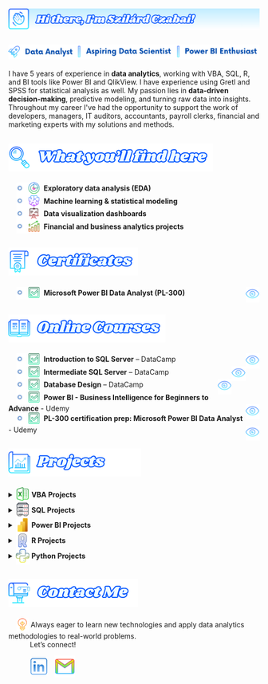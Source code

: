 # ![Project Icon](https://github.com/szilardczabai/Design/blob/main/Hi-there.png) 
### ![Project Icon](https://github.com/szilardczabai/Design/blob/main/Rocket-Line.png)  

I have 5 years of experience in **data analytics**, working with VBA, SQL, R, and BI tools like Power BI and QlikView. I have experience using Gretl and SPSS for statistical analysis as well. My passion lies in **data-driven decision-making**, predictive modeling, and turning raw data into insights. Throughout my career I've had the opportunity to support the work of developers, managers, IT auditors, accountants, payroll clerks, financial and marketing experts with my solutions and methods.

## ![Project Icon](https://github.com/szilardczabai/Design/blob/main/What-you-will-find-here.png) 
   &nbsp;&nbsp;&nbsp;&nbsp;<img align="center" src="https://github.com/szilardczabai/Design/blob/main/EDA.png" alt="EDA Icon" width="47">&nbsp; **Exploratory data analysis (EDA)**<br> 
   &nbsp;&nbsp;&nbsp;&nbsp;<img align="center" src="https://github.com/szilardczabai/Design/blob/main/ML.png" alt="ML Icon" width="47">&nbsp; **Machine learning & statistical modeling**<br> 
   &nbsp;&nbsp;&nbsp;&nbsp;<img align="center" src="https://github.com/szilardczabai/Design/blob/main/Visualization.png" alt="Visualization Icon" width="47">&nbsp; **Data visualization dashboards**<br> 
   &nbsp;&nbsp;&nbsp;&nbsp;<img align="center" src="https://github.com/szilardczabai/Design/blob/main/Business-Analysis.png" alt="Business-Analysis Icon" width="47">&nbsp; **Financial and business analytics projects**  

## ![Project Icon](https://github.com/szilardczabai/Design/blob/main/Certificates.png) 
   &nbsp;&nbsp;&nbsp;&nbsp;<img align="center" src="https://github.com/szilardczabai/Design/blob/main/Tickbox.png" alt="Tickbox Icon" width="47">&nbsp; **Microsoft Power BI Data Analyst (PL-300)**<a href="https://github.com/szilardczabai/Certificates/blob/main/Database%20Design%20-%20DataCamp.pdf"><img src="https://github.com/szilardczabai/Design/blob/main/See.png" alt="See Icon" width="28"  align="right"></a>

## ![Project Icon](https://github.com/szilardczabai/Design/blob/main/Online-Courses.png)
   &nbsp;&nbsp;&nbsp;&nbsp;<img align="center" src="https://github.com/szilardczabai/Design/blob/main/Tickbox.png" alt="Tickbox Icon" width="47">&nbsp; **Introduction to SQL Server** – DataCamp<a href="https://github.com/szilardczabai/Certificates/blob/main/Introduction%20to%20SQL%20Server%20-%20DataCamp.pdf.pdf"><img align="right" src="https://github.com/szilardczabai/Design/blob/main/See.png" alt="See Icon" width="28"></a><br> 
   &nbsp;&nbsp;&nbsp;&nbsp;<img align="center" src="https://github.com/szilardczabai/Design/blob/main/Tickbox.png" alt="Tickbox Icon" width="47">&nbsp; **Intermediate SQL Server** – DataCamp<a href="https://github.com/szilardczabai/Certificates/blob/main/Intermediate%20SQL%20Server%20-%20DataCamp.pdf"><img align="right" src="https://github.com/szilardczabai/Design/blob/main/See.png" alt="See Icon" width="28"></a><br>
   &nbsp;&nbsp;&nbsp;&nbsp;<img align="center" src="https://github.com/szilardczabai/Design/blob/main/Tickbox.png" alt="Tickbox Icon" width="47">&nbsp; **Database Design** – DataCamp<a href="https://github.com/szilardczabai/Certificates/blob/main/Database%20Design%20-%20DataCamp.pdf"><img align="right" src="https://github.com/szilardczabai/Design/blob/main/See.png" alt="See Icon" width="28"></a><br>
   &nbsp;&nbsp;&nbsp;&nbsp;<img align="center" src="https://github.com/szilardczabai/Design/blob/main/Tickbox.png" alt="Tickbox Icon" width="47">&nbsp; **Power BI - Business Intelligence for Beginners  to Advance** - Udemy<a href="https://github.com/szilardczabai/Certificates/blob/main/Power%20BI%20-%20Business%20Intelligence%20for%20Beginners%20%20to%20Advance%20-%20Udemy.pdf"><img align="right" src="https://github.com/szilardczabai/Design/blob/main/See.png" alt="See Icon" width="28"></a><br>
   &nbsp;&nbsp;&nbsp;&nbsp;<img align="center" src="https://github.com/szilardczabai/Design/blob/main/Tickbox.png" alt="Tickbox Icon" width="47">&nbsp; **PL-300 certification prep: Microsoft Power BI Data Analyst** - Udemy<a href="https://github.com/szilardczabai/Certificates/blob/main/Database%20Design%20-%20DataCamp.pdf"><img align="right" src="https://github.com/szilardczabai/Design/blob/main/See.png" alt="See Icon" width="28"></a>

## ![Project Icon](https://github.com/szilardczabai/Design/blob/main/Projects.png) 

<details>
  <summary><strong><img align="center" src="https://github.com/szilardczabai/Design/blob/main/VBA.png" alt="VBA Icon" width="28"> VBA Projects</strong></strong></summary>

  &nbsp;&nbsp;&nbsp;&nbsp;<img align="center" src="https://github.com/szilardczabai/Design/blob/main/Dot.png" alt="Dot Icon" width="23"> **[Excel Automation](https://github.com/szilardczabai/vba-automation)**  
   &nbsp;&nbsp;&nbsp;&nbsp;&nbsp;&nbsp;&nbsp;&nbsp;&nbsp;&nbsp;&nbsp;<img align="center" src="https://github.com/szilardczabai/Design/blob/main/Info.png" alt="Info Icon" width="18"> Macros and automated report generation using VBA.<br>
  &nbsp;&nbsp;&nbsp;&nbsp;<img align="center" src="https://github.com/szilardczabai/Design/blob/main/Dot.png" alt="Dot Icon" width="23"> **[Data Cleaning](https://github.com/szilardczabai/vba-data-cleaning)**  
    &nbsp;&nbsp;&nbsp;&nbsp;&nbsp;&nbsp;&nbsp;&nbsp;&nbsp;&nbsp;&nbsp;<img align="center" src="https://github.com/szilardczabai/Design/blob/main/Info.png" alt="Info Icon" width="18"> Excel data cleaning tool built in VBA.<br>
</details>

<details>
  <summary><strong><img align="center" src="https://github.com/szilardczabai/Design/blob/main/SQL.png" alt="SQL Icon" width="28"> SQL Projects</strong></summary>

  &nbsp;&nbsp;&nbsp;&nbsp;<img align="center" src="https://github.com/szilardczabai/Design/blob/main/Dot.png" alt="Dot Icon" width="23"> **[Data Warehouse Building](https://github.com/szilardczabai/sql-data-warehouse)**  
    &nbsp;&nbsp;&nbsp;&nbsp;&nbsp;&nbsp;&nbsp;&nbsp;&nbsp;&nbsp;&nbsp;<img align="center" src="https://github.com/szilardczabai/Design/blob/main/Info.png" alt="Info Icon" width="18"> Building a complete data warehouse in SQL, including ETL processes.<br>
  &nbsp;&nbsp;&nbsp;&nbsp;<img align="center" src="https://github.com/szilardczabai/Design/blob/main/Dot.png" alt="Dot Icon" width="23"> **[Query Optimization](https://github.com/szilardczabai/sql-query-optimization)**  
    &nbsp;&nbsp;&nbsp;&nbsp;&nbsp;&nbsp;&nbsp;&nbsp;&nbsp;&nbsp;&nbsp;<img align="center" src="https://github.com/szilardczabai/Design/blob/main/Info.png" alt="Info Icon" width="18"> Strategies for improving SQL performance.<br>
</details>

<details>
  <summary><strong><img align="center" src="https://github.com/szilardczabai/Design/blob/main/PBI.png" alt="PBI Icon" width="28"> Power BI Projects</strong></summary>

  &nbsp;&nbsp;&nbsp;&nbsp;<img align="center" src="https://github.com/szilardczabai/Design/blob/main/Dot.png" alt="Dot Icon" width="23"> **[Sales Dashboard](https://github.com/szilardczabai/powerbi-sales-dashboard)**  
    &nbsp;&nbsp;&nbsp;&nbsp;&nbsp;&nbsp;&nbsp;&nbsp;&nbsp;&nbsp;&nbsp;<img align="center" src="https://github.com/szilardczabai/Design/blob/main/Info.png" alt="Info Icon" width="18"> An interactive Power BI report visualizing annual sales data.<br>
  &nbsp;&nbsp;&nbsp;&nbsp;<img align="center" src="https://github.com/szilardczabai/Design/blob/main/Dot.png" alt="Dot Icon" width="23"> **[Financial Analysis](https://github.com/szilardczabai/powerbi-financial-analysis)**  
    &nbsp;&nbsp;&nbsp;&nbsp;&nbsp;&nbsp;&nbsp;&nbsp;&nbsp;&nbsp;&nbsp;<img align="center" src="https://github.com/szilardczabai/Design/blob/main/Info.png" alt="Info Icon" width="18"> A detailed financial report created using Power BI.<br>
</details>

<details>
  <summary><strong><img align="center" src="https://github.com/szilardczabai/Design/blob/main/R.png" alt="R Icon" width="28"> R Projects</strong></summary>

  &nbsp;&nbsp;&nbsp;&nbsp;<img align="center" src="https://github.com/szilardczabai/Design/blob/main/Dot.png" alt="Dot Icon" width="23"> **[Clustering in R](https://github.com/szilardczabai/r-data-visualization)**  
    &nbsp;&nbsp;&nbsp;&nbsp;&nbsp;&nbsp;&nbsp;&nbsp;&nbsp;&nbsp;&nbsp;<img align="center" src="https://github.com/szilardczabai/Design/blob/main/Info.png" alt="Info Icon" width="18"> Clustering product categories with ggplot2.<br>
</details>

<details>
  <summary><strong><img align="center" src="https://github.com/szilardczabai/Design/blob/main/Python.png" alt="Python Icon" width="28"> Python Projects</strong></summary>

  &nbsp;&nbsp;&nbsp;&nbsp;<img align="center" src="https://github.com/szilardczabai/Design/blob/main/Dot.png" alt="Dot Icon" width="23"> **[Clustering in R](https://github.com/szilardczabai/r-data-visualization)**  
    &nbsp;&nbsp;&nbsp;&nbsp;&nbsp;&nbsp;&nbsp;&nbsp;&nbsp;&nbsp;&nbsp;<img align="center" src="https://github.com/szilardczabai/Design/blob/main/Info.png" alt="Info Icon" width="18"> Clustering product categories with ggplot2.<br>
</details>

## ![Project Icon](https://github.com/szilardczabai/Design/blob/main/Contact-Me.png) 

&nbsp;&nbsp;&nbsp;&nbsp;<img align="center" src="https://github.com/szilardczabai/Design/blob/main/Light-Bulb.png" alt="Light Bulb Icon" width="25"> Always eager to learn new technologies and apply data analytics methodologies to real-world problems. <br>
&nbsp;&nbsp;&nbsp;&nbsp;&nbsp;&nbsp;&nbsp;&nbsp;&nbsp;&nbsp;&nbsp;Let’s connect!


   &nbsp;&nbsp;&nbsp;&nbsp;&nbsp;&nbsp;&nbsp;&nbsp;&nbsp;&nbsp;<a href="https://linkedin.com/in/szilárd-czabai-364780155"><img align="center" src="https://github.com/szilardczabai/Design/blob/main/LinkedIn.png" hspace="5"></a>
  <a href="mailto:your.email@example.com?subject=Hello%20Szilárd!&body=I%20would%20like%20to%20connect."><img align="center" src="https://github.com/szilardczabai/Design/blob/main/Gmail.png" hspace="5"></a>

